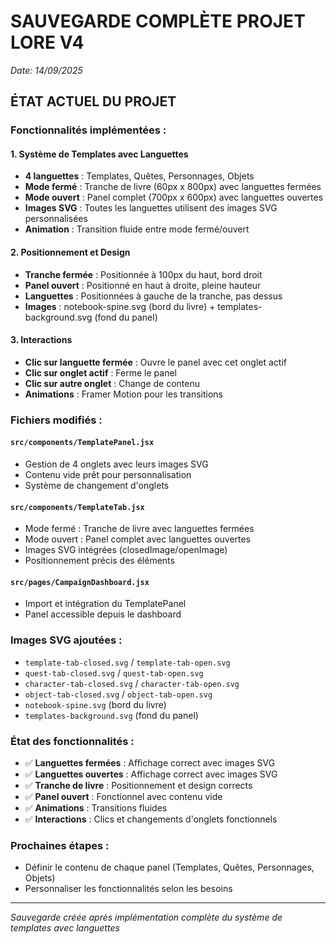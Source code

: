 # SAUVEGARDE COMPLÈTE PROJET LORE V4
*Date: 14/09/2025*

## ÉTAT ACTUEL DU PROJET

### Fonctionnalités implémentées :

#### 1. **Système de Templates avec Languettes**
- **4 languettes** : Templates, Quêtes, Personnages, Objets
- **Mode fermé** : Tranche de livre (60px x 800px) avec languettes fermées
- **Mode ouvert** : Panel complet (700px x 600px) avec languettes ouvertes
- **Images SVG** : Toutes les languettes utilisent des images SVG personnalisées
- **Animation** : Transition fluide entre mode fermé/ouvert

#### 2. **Positionnement et Design**
- **Tranche fermée** : Positionnée à 100px du haut, bord droit
- **Panel ouvert** : Positionné en haut à droite, pleine hauteur
- **Languettes** : Positionnées à gauche de la tranche, pas dessus
- **Images** : notebook-spine.svg (bord du livre) + templates-background.svg (fond du panel)

#### 3. **Interactions**
- **Clic sur languette fermée** : Ouvre le panel avec cet onglet actif
- **Clic sur onglet actif** : Ferme le panel
- **Clic sur autre onglet** : Change de contenu
- **Animations** : Framer Motion pour les transitions

### Fichiers modifiés :

#### `src/components/TemplatePanel.jsx`
- Gestion de 4 onglets avec leurs images SVG
- Contenu vide prêt pour personnalisation
- Système de changement d'onglets

#### `src/components/TemplateTab.jsx`
- Mode fermé : Tranche de livre avec languettes fermées
- Mode ouvert : Panel complet avec languettes ouvertes
- Images SVG intégrées (closedImage/openImage)
- Positionnement précis des éléments

#### `src/pages/CampaignDashboard.jsx`
- Import et intégration du TemplatePanel
- Panel accessible depuis le dashboard

### Images SVG ajoutées :
- `template-tab-closed.svg` / `template-tab-open.svg`
- `quest-tab-closed.svg` / `quest-tab-open.svg`
- `character-tab-closed.svg` / `character-tab-open.svg`
- `object-tab-closed.svg` / `object-tab-open.svg`
- `notebook-spine.svg` (bord du livre)
- `templates-background.svg` (fond du panel)

### État des fonctionnalités :
- ✅ **Languettes fermées** : Affichage correct avec images SVG
- ✅ **Languettes ouvertes** : Affichage correct avec images SVG
- ✅ **Tranche de livre** : Positionnement et design corrects
- ✅ **Panel ouvert** : Fonctionnel avec contenu vide
- ✅ **Animations** : Transitions fluides
- ✅ **Interactions** : Clics et changements d'onglets fonctionnels

### Prochaines étapes :
- Définir le contenu de chaque panel (Templates, Quêtes, Personnages, Objets)
- Personnaliser les fonctionnalités selon les besoins

---

*Sauvegarde créée après implémentation complète du système de templates avec languettes*
